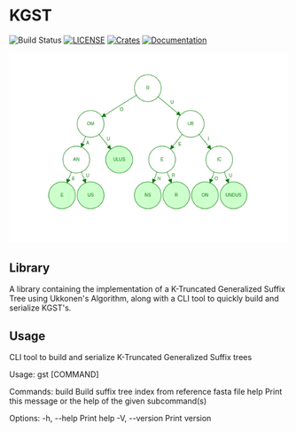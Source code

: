 # KGST
![Build Status](https://github.com/sriram98v/generalized_suffix_tree/workflows/Rust/badge.svg)
[![LICENSE](https://img.shields.io/crates/l/kgst)](LICENSE)
[![Crates](https://img.shields.io/crates/v/kgst)](https://crates.io/crates/kgst)
[![Documentation](https://docs.rs/kgst/badge.svg)](https://docs.rs/kgst)

![alt text](proj_im.png)

## Library
 A library containing the implementation of a K-Truncated Generalized Suffix Tree using Ukkonen's Algorithm, along with a CLI tool to quickly build and serialize KGST's.

## Usage
CLI tool to build and serialize K-Truncated Generalized Suffix trees

Usage: gst [COMMAND]

Commands:
  build  Build suffix tree index from reference fasta file
  help   Print this message or the help of the given subcommand(s)

Options:
  -h, --help     Print help
  -V, --version  Print version
